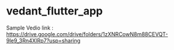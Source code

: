 # vedant_flutter_app

Sample Vedio link : https://drive.google.com/drive/folders/1zXNRCowN8m88CEVQT-9le9_3Rn4XlRp7?usp=sharing
